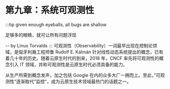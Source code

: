 # 第九章：系统可观测性
:::tip <a/>
given enough eyeballs, all bugs are shallow

足够多的眼睛，就可让所有问题浮现

-- by Linus Torvalds
:::
可观测性（Observability）一词最早出现在控制论领域，是匈牙利裔工程师鲁 Rudolf E. Kálmán 针对线性动态系统提出的概念，已有着几十年的历史。随着云原生时代的到来，2018 年，CNCF 率先将可观测性的概念引入 IT 领域，并称可观测性是云原生时代必须具备的能力。

从生产所需到概念发声，加之包括 Google 在内的众多大厂一拥而上。至此，”可观测性“逐渐取代”监控“，成为云原生技术领域最热门的话题之一。